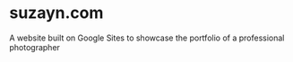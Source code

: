 # suzayn.com
A website built on Google Sites to showcase the portfolio of a professional photographer
